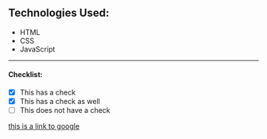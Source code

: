 ## Technologies Used:
- HTML 
- CSS
- JavaScript

---
#### Checklist:

- [x] This has a check
- [x] This has a check as well
- [ ] This does not have a check

[this is a link to google](google.com)
